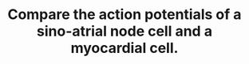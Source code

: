 ---
title: "Compare the action potentials of a sino-atrial node cell and a myocardial cell."
entityType: SAQ
exam: PEX
college: CICM
year: 2016
sitting: B
question: 11
passRate: 75
EC_extraCredit:
- "A good answer included a well labelled sketch with a description of ion channels and relative directional flow."
---